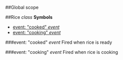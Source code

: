 ##Global scope
<a name="Rice"></a>

##Rice *class*
**Symbols**  
  * [event: "cooked" *event*](#Rice#event_cooked)
  * [event: "cooking" *event*](#Rice#event_cooking)

<a name="Rice#event_cooked"></a>
###event: "cooked" *event*
Fired when rice is ready

<a name="Rice#event_cooking"></a>
###event: "cooking" *event*
Fired when rice is cooking

